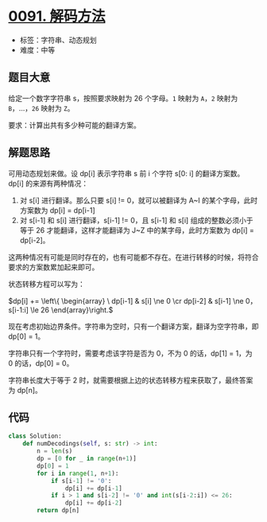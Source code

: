 # [0091. 解码方法](https://leetcode-cn.com/problems/decode-ways/)

- 标签：字符串、动态规划
- 难度：中等

## 题目大意

给定一个数字字符串 s，按照要求映射为 26 个字母。`1` 映射为 `A`，`2` 映射为 `B`，...，`26` 映射为 `Z`。

要求：计算出共有多少种可能的翻译方案。

## 解题思路

可用动态规划来做。设 dp[i] 表示字符串 s 前 i 个字符 s[0: i] 的翻译方案数。dp[i] 的来源有两种情况：

1. 对 s[i] 进行翻译。那么只要 s[i] != 0，就可以被翻译为 A~I 的某个字母，此时方案数为 dp[i] = dp[i-1]
2. 对 s[i-1] 和 s[i] 进行翻译，s[i-1] != 0，且 s[i-1] 和 s[i] 组成的整数必须小于等于 26 才能翻译，这样才能翻译为 J~Z 中的某字母，此时方案数为 dp[i] = dp[i-2]。

这两种情况有可能是同时存在的，也有可能都不存在。在进行转移的时候，将符合要求的方案数累加起来即可。

状态转移方程可以写为：

$dp[i] += \left\{  \begin{array} \ dp[i-1] & s[i] \ne 0 \cr dp[i-2] & s[i-1] \ne 0，s[i-1:i] \le 26 \end{array}\right.$

现在考虑初始边界条件。字符串为空时，只有一个翻译方案，翻译为空字符串，即 dp[0] = 1。

字符串只有一个字符时，需要考虑该字符是否为 0，不为 0 的话，dp[1] = 1，为 0 的话，dp[0] = 0。

字符串长度大于等于 2 时，就需要根据上边的状态转移方程来获取了，最终答案为 dp[n]。

## 代码

```Python
class Solution:
    def numDecodings(self, s: str) -> int:
        n = len(s)
        dp = [0 for _ in range(n+1)]
        dp[0] = 1
        for i in range(1, n+1):
            if s[i-1] != '0':
                dp[i] += dp[i-1]
            if i > 1 and s[i-2] != '0' and int(s[i-2:i]) <= 26:
                dp[i] += dp[i-2]
        return dp[n]
```

